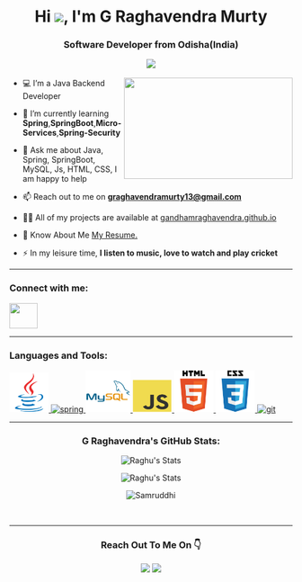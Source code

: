 <h1 align="center">Hi <img src="https://media.giphy.com/media/hvRJCLFzcasrR4ia7z/giphy.gif" width="28">, I'm G Raghavendra Murty</h1>
<h3 align="center">Software Developer from Odisha(India)</h3>

<p align="center">
<img src="https://readme-typing-svg.herokuapp.com?size=28&color=white&width=650&height=80&lines=Java+Backend+Developer+;Passionate+To+Develop+Scalable+Products+;Always+Learning+New+Things+;Quick+Learner;&center=true&width=640&height=45&vCenter=true&size=25" />
</p>

<img align='right' src="https://i.pinimg.com/originals/50/83/e0/5083e0a2a7dcaae07c142e8b87036a27.gif" width="300" height='180'>


- 💻 I’m a Java Backend Developer</hr>

- 🌱 I’m currently learning **Spring**,**SpringBoot**,**Micro-Services**,**Spring-Security**

- 💬 Ask me about Java, Spring, SpringBoot, MySQL, Js, HTML, CSS, I am happy to help

- 📫 Reach out to me on **graghavendramurty13@gmail.com**

- 👨‍💻 All of my projects are available at [gandhamraghavendra.github.io](https://gandhamraghavendra.github.io)

- 📄 Know About Me <a href="https://drive.google.com/file/d/1vMYw6vsST_S1pNEbceREOjyA4SG8RSpg/view" target="_blank">My Resume.</a>

- ⚡ In my leisure time, **I listen to music, love to watch and play cricket**

<hr />

<h3 align="left">Connect with me:</h3>
<p align="left">
<a href="https://www.linkedin.com/in/raghavendra-gandham-80a82a203" target="blank"><img align="center" src="https://raw.githubusercontent.com/rahuldkjain/github-profile-readme-generator/master/src/images/icons/Social/linked-in-alt.svg" alt="" height="45" width="50" /></a>
<!--   <a href="https://twitter.com/CPattanayak93" target="blank"><img align="center" src="https://raw.githubusercontent.com/rahuldkjain/github-profile-readme-generator/master/src/images/icons/Social/twitter.svg" alt="GandhamRaghavendra" height="50" width="70" /></a> -->
</p>

<hr />

<h3 align="left">Languages and Tools:</h3>
<p align="left"> <a href="https://www.java.com" target="_blank" rel="noreferrer"> <img src="https://raw.githubusercontent.com/devicons/devicon/master/icons/java/java-original.svg" alt="java" width="70" height="70"/> </a> <a href="https://spring.io/" target="_blank" rel="noreferrer"> <img src="https://www.vectorlogo.zone/logos/springio/springio-icon.svg" alt="spring" width="60" height="60"/> </a> <a href="https://www.mysql.com/" target="_blank" rel="noreferrer"> <img src="https://raw.githubusercontent.com/devicons/devicon/master/icons/mysql/mysql-original-wordmark.svg" alt="mysql" width="80" height="75"/> </a> <a href="https://developer.mozilla.org/en-US/docs/Web/JavaScript" target="_blank" rel="noreferrer"> <img src="https://raw.githubusercontent.com/devicons/devicon/master/icons/javascript/javascript-original.svg" alt="javascript" width="70" height="58"/> </a> <a href="https://www.w3.org/html/" target="_blank" rel="noreferrer"> <img src="https://raw.githubusercontent.com/devicons/devicon/master/icons/html5/html5-original-wordmark.svg" alt="html5" width="70" height="75"/> </a> <a href="https://www.w3schools.com/css/" target="_blank" rel="noreferrer"> <img src="https://raw.githubusercontent.com/devicons/devicon/master/icons/css3/css3-original-wordmark.svg" alt="css3" width="70" height="75"/> </a> <a href="https://git-scm.com/" target="_blank" rel="noreferrer"> <img src="https://www.vectorlogo.zone/logos/git-scm/git-scm-icon.svg" alt="git" width="70" height="60"/>  </a> </p>

<hr />
<h3 align="center">G Raghavendra's GitHub Stats:</h3>

<p align="center"><img src="https://github-readme-streak-stats.herokuapp.com/?user=GandhamRaghavendra&theme=black-ice&hide_border=true&stroke=0000&background=181818" alt="Raghu's Stats"/></p>

<p align="center"><img src="https://github-readme-stats.vercel.app/api?username=GandhamRaghavendra&show_icons=true&count_private=true&theme=react&hide_border=true&bg_color=181818" alt="Raghu's Stats"/></p>

<p align="center"><img src="https://github-readme-stats.vercel.app/api/top-langs/?username=GandhamRaghavendra&theme=radical&langs_count=8" alt="Samruddhi" height="260px" width="25%" /></p>
<br/>
<hr />

<h3 align="center">Reach Out To Me On 👇</h3>
  
  <p align="center">
    <a href="mailto:graghavendramurty13@gmail.com"><img src="https://img.shields.io/badge/-GMAIL-D14836?style=for-the-badge&logo=gmail&logoColor=white"></a> 
    <a href="https://www.linkedin.com/in/raghavendra-gandham-80a82a203"><img src="https://img.shields.io/badge/-LINKEDIN-0077B5?style=for-the-badge&logo=linkedin&logoColor=white"></a>  
</p>


